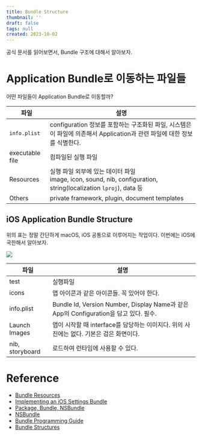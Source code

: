 ```yaml
---
title: Bundle Structure
thumbnail: ''
draft: false
tags: null
created: 2023-10-02
---
```


공식 문서를 읽어보면서, Bundle 구조에 대해서 알아보자.

# Application Bundle로 이동하는 파일들

어떤 파일들이 Application Bundle로 이동할까?

|파일|설명|
|------|------|
|`info.plist`|configuration 정보를 포함하는 구조화된 파일, 시스템은 이 파일에 의존해서 Application과 관련 파일에 대한 정보를 식별한다.|
|executable file|컴파일된 실행 파일|
|Resources|실행 파일 외부에 있는 데이터 파일 <br> image, icon, sound, nib, configuration, string(localization `lproj`), data 등|
|Others|private framework, plugin, document templates|

## iOS Application Bundle Structure

위의 표는 정말 간단하게 macOS, iOS 공통으로 이루어지는 작업이다. 이번에는 iOS에 국한해서 알아보자.

![](XcodeProject_02_Bundle_Structure_0.png)

|파일|설명|
|------|------|
|test|실행파일|
|icons|앱 아이콘과 같은 아이콘들. 꼭 있어야 한다.|
|info.plist|Bundle Id, Version Number, Display Name과 같은 App의 Configuration을 담고 있다. 필수.|
|Launch Images|앱이 시작할 때 interface를 담당하는 이미지다. 위의 사진에는 없다. 기본은 검은 화면이다.|
|nib, storyboard|로드하여 런타임에 사용할 수 있다.|

# Reference

* [Bundle Resources](https://developer.apple.com/documentation/bundleresources)
* [Implementing an iOS Settings Bundle](https://developer.apple.com/library/archive/documentation/Cocoa/Conceptual/UserDefaults/Preferences/Preferences.html#//apple_ref/doc/uid/10000059i-CH6-SW14)
* [Package, Bundle, NSBundle](https://hcn1519.github.io/articles/2018-12/bundle)
* [NSBundle](https://developer.apple.com/documentation/foundation/nsbundle)
* [Bundle Programming Guide](https://developer.apple.com/library/archive/documentation/CoreFoundation/Conceptual/CFBundles/AboutBundles/AboutBundles.html#//apple_ref/doc/uid/10000123i-CH100-SW1)
* [Bundle Structures](https://developer.apple.com/library/archive/documentation/CoreFoundation/Conceptual/CFBundles/BundleTypes/BundleTypes.html#//apple_ref/doc/uid/10000123i-CH101-SW1)
